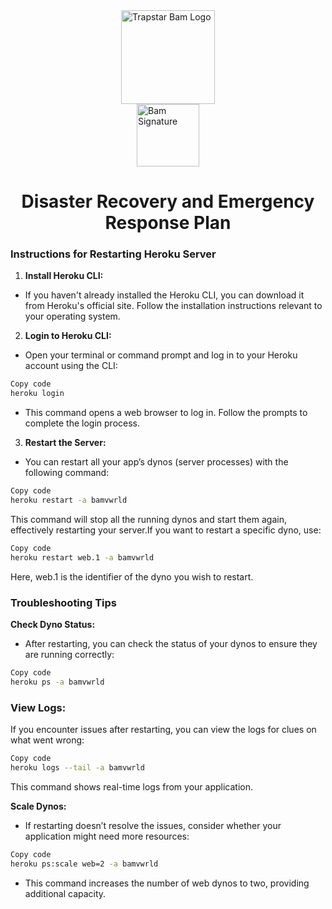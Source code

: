 <div style="display: flex; align-items: center; justify-content: center;">
  <img src="../../images//bamsignature.png" alt="Trapstar Bam Logo" width="150">
</div>

<div style="display: flex; align-items: center; justify-content: center;">
  <img src="../../images/logo.png" alt="Bam Signature" width="100px" align="center" /> 
</div>
    <h1 align="center">Disaster Recovery and Emergency Response Plan</h1> 

### Instructions for Restarting Heroku Server
1. **Install Heroku CLI:**  

* If you haven't already installed the Heroku CLI, you can download it from Heroku's official site. Follow the installation instructions relevant to your operating system.  

2. **Login to Heroku CLI:**  

* Open your terminal or command prompt and log in to your Heroku account using the CLI:
```bash
Copy code
heroku login
```
* This command opens a web browser to log in. Follow the prompts to complete the login process.  

3. **Restart the Server:**  

* You can restart all your app’s dynos (server processes) with the following command:
```bash
Copy code
heroku restart -a bamvwrld
```  
 This command will stop all the running dynos and start them again, effectively restarting your server.If you want to restart a specific dyno, use:  
```bash
Copy code
heroku restart web.1 -a bamvwrld
```
Here, web.1 is the identifier of the dyno you wish to restart.  

### Troubleshooting Tips
**Check Dyno Status:**  

* After restarting, you can check the status of your dynos to ensure they are running correctly:

```bash
Copy code
heroku ps -a bamvwrld
```

### View Logs:
If you encounter issues after restarting, you can view the logs for clues on what went wrong: 

```bash
Copy code
heroku logs --tail -a bamvwrld
```
This command shows real-time logs from your application.  

**Scale Dynos:**  

* If restarting doesn’t resolve the issues, consider whether your application might need more resources:  
```bash
Copy code
heroku ps:scale web=2 -a bamvwrld  
```
* This command increases the number of web dynos to two, providing additional capacity.

